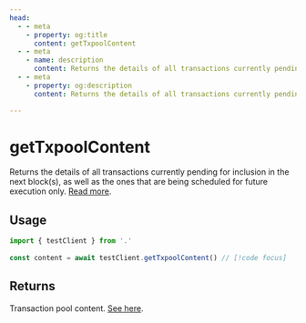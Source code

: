 ```yaml
---
head:
  - - meta
    - property: og:title
      content: getTxpoolContent
  - - meta
    - name: description
      content: Returns the details of all transactions currently pending for inclusion in the next block(s).
  - - meta
    - property: og:description
      content: Returns the details of all transactions currently pending for inclusion in the next block(s).

---
```


# getTxpoolContent

Returns the details of all transactions currently pending for inclusion in the next block(s), as well as the ones that are being scheduled for future execution only. [Read more](https://geth.ethereum.org/docs/interacting-with-geth/rpc/ns-txpool).

## Usage

```ts
import { testClient } from '.'
 
const content = await testClient.getTxpoolContent() // [!code focus]
```

## Returns

Transaction pool content. [See here](https://geth.ethereum.org/docs/interacting-with-geth/rpc/ns-txpool).
